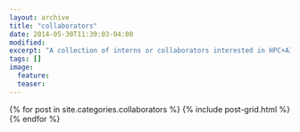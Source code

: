 ```yaml
---
layout: archive
title: "collaborators"
date: 2014-05-30T11:39:03-04:00
modified:
excerpt: "A collection of interns or collaborators interested in HPC+AI."
tags: []
image:
  feature:
  teaser:
---
```


<div class="tiles">
{% for post in site.categories.collaborators %}
  {% include post-grid.html %}
{% endfor %}
</div><!-- /.tiles -->
